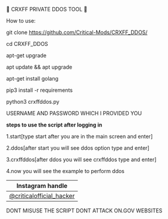 🚀 CRXFF PRIVATE DDOS TOOL 🚀


How to use: 

git clone https://github.com/Critical-Mods/CRXFF_DDOS/

cd CRXFF_DDOS

apt-get upgrade

apt update && apt upgrade

apt-get install golang

pip3 install -r requirements

python3 crxffddos.py

USERNAME AND PASSWORD WHICH I PROVIDED YOU

**steps to use the script after logging in**

1.start[type start after you are in the main screen and enter]

2.ddos[after start you will see ddos option type and enter]

3.crxffddos[after ddos you will see crxffddos type and enter]

4.now you will see the example to perform ddos




| Instagram handle |
| ---------------- |
|[@criticalofficial_hacker](https://www.instagram.com/criticalofficial_hacker/)

DONT MISUSE THE SCRIPT DONT ATTACK ON.GOV WEBSITES






